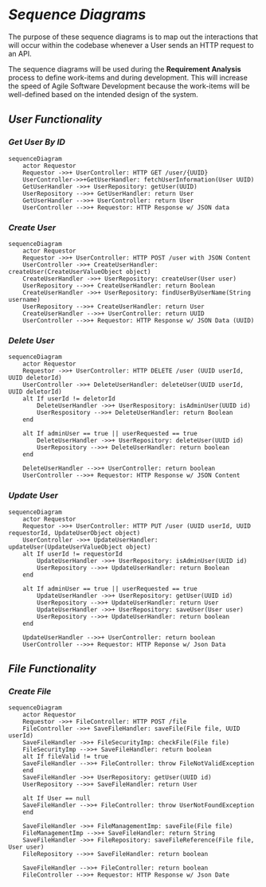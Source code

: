 # ___Sequence Diagrams___
The purpose of these sequence diagrams is to map out the interactions that will occur within the codebase whenever a User sends an HTTP request to an API.

The sequence diagrams will be used during the **Requirement Analysis** process to define work-items and during development. This will increase the speed of Agile Software Development because the work-items will be well-defined based on the intended design of the system.


## ___User Functionality___

### ___Get User By ID___

```mermaid
sequenceDiagram
    actor Requestor
    Requestor ->>+ UserController: HTTP GET /user/{UUID}
    UserController->>+GetUserHandler: fetchUserInformation(User UUID)
    GetUserHandler ->>+ UserRepository: getUser(UUID)
    UserRepository -->>+ GetUserHandler: return User
    GetUserHandler -->>+ UserController: return User
    UserController -->>+ Requestor: HTTP Response w/ JSON data
```

### ___Create User___
```mermaid
sequenceDiagram
    actor Requestor
    Requestor ->>+ UserController: HTTP POST /user with JSON Content
    UserController ->>+ CreateUserHandler: createUser(CreateUserValueObject object)
    CreateUserHandler ->>+ UserRepository: createUser(User user)
    UserRepository -->>+ CreateUserHandler: return Boolean
    CreateUserHandler ->>+ UserRepository: findUserByUserName(String username)
    UserRepository -->>+ CreateUserHandler: return User
    CreateUserHandler -->>+ UserController: return UUID
    UserController -->>+ Requestor: HTTP Response w/ JSON Data (UUID)
```

### ___Delete User___
```mermaid
sequenceDiagram
    actor Requestor
    Requestor ->>+ UserController: HTTP DELETE /user (UUID userId, UUID deletorId)
    UserController ->>+ DeleteUserHandler: deleteUser(UUID userId, UUID deletorId)
    alt If userId != deletorId
        DeleteUserHandler ->>+ UserRespository: isAdminUser(UUID id)
        UserRespository -->>+ DeleteUserHandler: return Boolean
    end

    alt If adminUser == true || userRequested == true
        DeleteUserHandler ->>+ UserRepository: deleteUser(UUID id)
        UserRepository -->>+ DeleteUserHandler: return boolean
    end

    DeleteUserHandler -->>+ UserController: return boolean
    UserController -->>+ Requestor: HTTP Response w/ JSON Content
```

### ___Update User___
```mermaid
sequenceDiagram
    actor Requestor
    Requestor ->>+ UserController: HTTP PUT /user (UUID userId, UUID requestorId, UpdateUserObject object)
    UserController ->>+ UpdateUserHandler: updateUser(UpdateUserValueObject object)
    alt If userId != requestorId
        UpdateUserHandler ->>+ UserRepository: isAdminUser(UUID id)
        UserRepository -->>+ UpdateUserHandler: return Boolean
    end

    alt If adminUser == true || userRequested == true
        UpdateUserHandler ->>+ UserRepository: getUser(UUID id)
        UserRepository -->>+ UpdateUserHandler: return User
        UpdateUserHandler ->>+ UserRepository: saveUser(User user)
        UserRepository -->>+ UpdateUserHandler: return boolean
    end

    UpdateUserHandler -->>+ UserController: return boolean
    UserController -->>+ Requestor: HTTP Reponse w/ Json Data
```

## ___File Functionality___

### ___Create File___
```mermaid
sequenceDiagram
    actor Requestor
    Requestor ->>+ FileController: HTTP POST /file
    FileController ->>+ SaveFileHandler: saveFile(File file, UUID userId)
    SaveFileHandler ->>+ FileSecurityImp: checkFile(File file)
    FileSecurityImp -->>+ SaveFileHandler: return boolean
    alt If fileValid != true
    SaveFileHandler -->>+ FileController: throw FileNotValidException
    end
    SaveFileHandler ->>+ UserRepository: getUser(UUID id)
    UserRepository -->>+ SaveFileHandler: return User

    alt If User == null
    SaveFileHandler -->>+ FileController: throw UserNotFoundException
    end

    SaveFileHandler ->>+ FileManagementImp: saveFile(File file)
    FileManagementImp -->>+ SaveFileHandler: return String
    SaveFileHandler ->>+ FileRepository: saveFileReference(File file, User user)
    FileRepository -->>+ SaveFileHandler: return boolean

    SaveFileHandler -->>+ FileController: return boolean
    FileController -->>+ Requestor: HTTP Response w/ Json Date

```